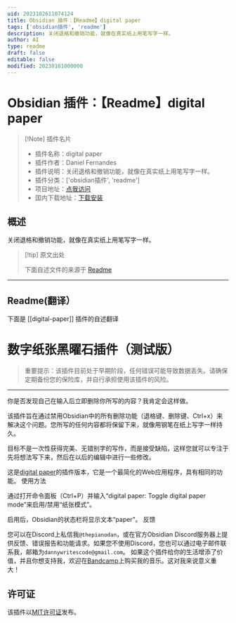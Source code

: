 ```yaml
---
uid: 2023102611074124
title: Obsidian 插件：【Readme】digital paper
tags: ['obsidian插件', 'readme']
description: 关闭退格和撤销功能，就像在真实纸上用笔写字一样。
author: AI
type: readme
draft: false
editable: false
modified: 20230101000000
---
```


# Obsidian 插件：【Readme】digital paper

> [!Note] 插件名片
> - 插件名称：digital paper
> - 插件作者：Daniel Fernandes
> - 插件说明：关闭退格和撤销功能，就像在真实纸上用笔写字一样。
> - 插件分类：['obsidian插件', 'readme']
> - 项目地址：[点我访问](https://github.com/danferns/digital-paper-obsidian-plugin)
> - 国内下载地址：[下载安装](https://pkmer.cn/products/plugin/pluginMarket/?digital-paper)

## 概述

关闭退格和撤销功能，就像在真实纸上用笔写字一样。



> [!tip] 原文出处
> 
>下面自述文件的来源于 [Readme](https://ghproxy.net/https://raw.githubusercontent.com/danferns/digital-paper-obsidian-plugin/master/README.md)
> 

---

## Readme(翻译）

下面是 [[digital-paper]] 插件的自述翻译


# 数字纸张黑曜石插件（测试版）

> 重要提示：该插件目前处于早期阶段，任何错误可能导致数据丢失。请确保定期备份您的保险库，并自行承担使用该插件的风险。

---

你是否发现自己在输入后立即删除你所写的内容？我肯定会这样做。

该插件旨在通过禁用Obsidian中的所有删除功能（退格键、删除键、Ctrl+x）来解决这个问题。您所写的任何内容都将保留下来，就像用钢笔在纸上写字一样持久。

目标不是一次性获得完美、无错别字的写作，而是接受缺陷，这样您就可以专注于先将想法写下来，然后在以后的编辑中进行一些修改。

这是[digital paper](https://github.com/danferns/digital-paper)的插件版本，它是一个最简化的Web应用程序，具有相同的功能。
使用方法

通过打开命令面板（Ctrl+P）并输入“digital paper: Toggle digital paper mode”来启用/禁用“纸张模式”。

启用后，Obsidian的状态栏将显示文本“paper”。
反馈

您可以在Discord上私信我`@thepianodan`，或在官方Obsidian Discord服务器上提供反馈、错误报告和功能请求。如果您不使用Discord，您也可以通过电子邮件联系我，邮箱为`dannywritescode@gmail.com`。
如果这个插件给你的生活增添了价值，并且你想支持我，欢迎在[Bandcamp](https://twinklingkites.bandcamp.com/)上购买我的音乐。这对我来说意义重大！
## 许可证

该插件以[MIT许可证](LICENSE.md)发布。



